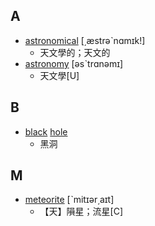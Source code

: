 

## A
- [astronomical](https://tw.dictionary.search.yahoo.com/search?p=astronomical) [͵æstrəˋnɑmɪk!]
  - 天文學的；天文的
- [astronomy](https://tw.dictionary.search.yahoo.com/search?p=astronomy) [əsˋtrɑnəmɪ]
  - 天文學[U]

## B
- [black](https://tw.dictionary.search.yahoo.com/search?p=black) [hole](https://tw.dictionary.search.yahoo.com/search?p=hole) 
  - 黑洞

## M
- [meteorite](https://tw.dictionary.search.yahoo.com/search?p=meteorite) [ˋmitɪər͵aɪt]
  - 【天】隕星；流星[C]
